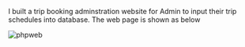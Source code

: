 I built a trip booking adminstration website for Admin to input their trip schedules into database. The web page is shown as below

![phpweb](https://github.com/Liao993/phpmysql_skillsforhire/assets/73458806/315a1544-b8bd-4c2f-ab30-d476245663b3)
